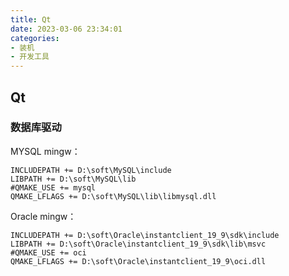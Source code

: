 ```yaml
---
title: Qt
date: 2023-03-06 23:34:01
categories:
- 装机
- 开发工具
---
```


## Qt

### 数据库驱动
MYSQL mingw：
```
INCLUDEPATH += D:\soft\MySQL\include
LIBPATH += D:\soft\MySQL\lib
#QMAKE_USE += mysql
QMAKE_LFLAGS += D:\soft\MySQL\lib\libmysql.dll
```

Oracle mingw：
```
INCLUDEPATH += D:\soft\Oracle\instantclient_19_9\sdk\include
LIBPATH += D:\soft\Oracle\instantclient_19_9\sdk\lib\msvc
#QMAKE_USE += oci
QMAKE_LFLAGS += D:\soft\Oracle\instantclient_19_9\oci.dll
```